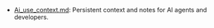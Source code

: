 
- [Ai_use_context.md](./Ai_use_context.md): Persistent context and notes for AI agents and developers. 